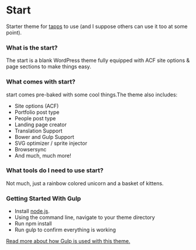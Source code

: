 # Start

Starter theme for [tapps](http://tapps.design) to use (and I suppose others can use it too at some point).


### What is the start?
The start is a blank WordPress theme fully equipped with ACF site options & page sections to make things easy.

### What comes with start?
start comes pre-baked with some cool things.The theme also includes:

- Site options (ACF)
- Portfolio post type
- People post type
- Landing page creator
- Translation Support
- Bower and Gulp Support
- SVG optimizer / sprite injector
- Browsersync
- And much, much more!

### What tools do I need to use start?
Not much, just a rainbow colored unicorn and a basket of kittens.

### Getting Started With Gulp
- Install [node.js](https://nodejs.org).
- Using the command line, navigate to your theme directory
- Run npm install
- Run gulp to confirm everything is working

[Read more about how Gulp is used with this theme.](http://jointswp.com/docs/gulp/)